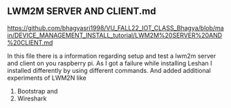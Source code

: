 ## LWM2M SERVER AND CLIENT.md
https://github.com/bhagyasri1998/VU_FALL22_IOT_CLASS_Bhagya/blob/main/DEVICE_MANAGEMENT_INSTALL_tutorial/LWM2M%20SERVER%20AND%20CLIENT.md


In this file there is a information regarding setup and test a lwm2m server and client on you raspberry pi.
As I got a failure while installing Leshan I installed differently by using different commands.
And added additional experiments of LWM2N like
1) Bootstrap and
2) Wireshark
